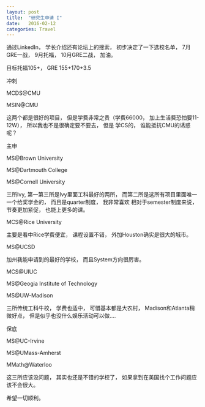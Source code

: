 ```yaml
---
layout: post
title:  "研究生申请 I"
date:   2016-02-12
categories: Travel
---
```


通过LinkedIn， 学长介绍还有论坛上的搜索， 初步决定了一下选校名单， 7月GRE一战， 9月托福， 10月GRE二战， 加油。  

目标托福105+， GRE 155+170+3.5  

冲刺  

MCDS@CMU  

MSIN@CMU  

这两个都是很好的项目， 但是学费非常之贵（学费66000， 加上生活费恐怕要11-12W）， 所以我也不是很确定要不要去， 但是
学CS的， 谁能抵抗CMU的诱惑呢？


主申  

MS@Brown University  

MS@Dartmouth College  

MS@Cornell University  


三所Ivy, 第一第三所是Ivy里面工科最好的两所， 而第二所是这所有项目里面唯一一个给奖学金的， 而且是quarter制度， 我非常喜欢
相对于semester制度来说， 节奏更加紧促， 也能上更多的课。


MCS@Rice University  


主要是看中Rice学费便宜， 课程设置不错， 外加Houston确实是很大的城市。


MS@UCSD  


加州我能申请到的最好的学校， 而且System方向很厉害。


MCS@UIUC  

MS@Geogia Institute of Technology  

MS@UW-Madison  

三所传统工科牛校， 学费也适中， 可惜基本都是大农村， Madison和Atlanta稍微好点， 但是似乎也没什么娱乐活动可以做....  

保底  

MS@UC-Irvine  

MS@UMass-Amherst  

MMath@Waterloo  


这三所应该没问题， 其实也还是不错的学校了， 如果拿到在美国找个工作问题应该不会很大。


希望一切顺利。  
